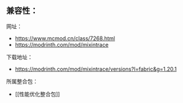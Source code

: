 兼容性：
- 

网址：
- https://www.mcmod.cn/class/7268.html
- https://modrinth.com/mod/mixintrace

下载地址：
- https://modrinth.com/mod/mixintrace/versions?l=fabric&g=1.20.1

所属整合包：
- [[性能优化整合包]]